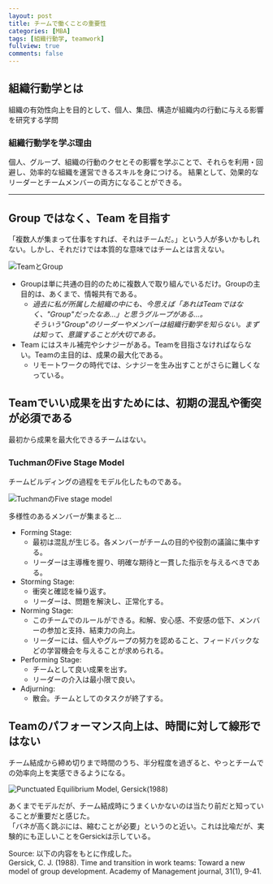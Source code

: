 ```yaml
---
layout: post
title: チームで働くことの重要性
categories: [MBA]
tags: [組織行動学, teamwork]
fullview: true
comments: false
---
```


## 組織行動学とは
組織の有効性向上を目的として、個人、集団、構造が組織内の行動に与える影響を研究する学問  

### 組織行動学を学ぶ理由
個人、グループ、組織の行動のクセとその影響を学ぶことで、それらを利用・回避し、効率的な組織を運営できるスキルを身につける。
結果として、効果的なリーダーとチームメンバーの両方になることができる。

---

## Group ではなく、Team を目指す
「複数人が集まって仕事をすれば、それはチームだ。」という人が多いかもしれない。しかし、それだけでは本質的な意味ではチームとは言えない。

![TeamとGroup](/tech-mba/assets/media/teamwork_01.png)

- Groupは単に共通の目的のために複数人で取り組んでいるだけ。Groupの主目的は、あくまで、情報共有である。
    - *過去に私が所属した組織の中にも、今思えば「あれはTeamではなく、"Group"だったなあ…」と思うグループがある…。*  
    *そういう"Group"のリーダーやメンバーは組織行動学を知らない。まずは知って、意識することが大切である。*
- Team にはスキル補完やシナジーがある。Teamを目指さなければならない。Teamの主目的は、成果の最大化である。
    - リモートワークの時代では、シナジーを生み出すことがさらに難しくなっている。

## Teamでいい成果を出すためには、初期の混乱や衝突が必須である
最初から成果を最大化できるチームはない。

### TuchmanのFive Stage Model
チームビルディングの過程をモデル化したものである。

![TuchmanのFive stage model](/tech-mba/assets/media/teamwork_02.png)

多様性のあるメンバーが集まると…
- Forming Stage: 
    - 最初は混乱が生じる。各メンバーがチームの目的や役割の議論に集中する。
    - リーダーは主導権を握り、明確な期待と一貫した指示を与えるべきである。
- Storming Stage:
    - 衝突と確認を繰り返す。
    - リーダーは、問題を解決し、正常化する。
- Norming Stage: 
    - このチームでのルールができる。和解、安心感、不安感の低下、メンバーの参加と支持、結束力の向上。
    - リーダーには、個人やグループの努力を認めること、フィードバックなどの学習機会を与えることが求められる。
- Performing Stage: 
    - チームとして良い成果を出す。
    - リーダーの介入は最小限で良い。
- Adjurning: 
    - 散会。チームとしてのタスクが終了する。

## Teamのパフォーマンス向上は、時間に対して線形ではない
チーム結成から締め切りまで時間のうち、半分程度を過ぎると、やっとチームでの効率向上を実感できるようになる。  

![Punctuated Equilibrium Model, Gersick(1988)](/tech-mba/assets/media/teamwork_04.png)

あくまでモデルだが、チーム結成時にうまくいかないのは当たり前だと知っていることが重要だと感じた。  
「バネが高く跳ぶには、縮むことが必要」というのと近い。これは比喩だが、実験的にも正しいことをGersickは示している。

Source: 以下の内容をもとに作成した。  
Gersick, C. J. (1988). Time and transition in work teams: Toward a new model of group development. Academy of Management journal, 31(1), 9-41.